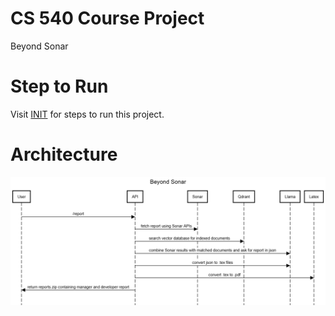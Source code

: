 # CS 540 Course Project

Beyond Sonar

# Step to Run

Visit [INIT](./INIT.md) for steps to run this project.

# Architecture

![Architecture Diagram](./arch.png)
